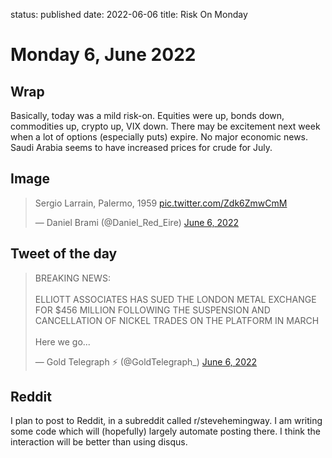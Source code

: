 status: published
date: 2022-06-06
title: Risk On Monday

# Monday  6, June 2022

## Wrap

Basically, today was a mild risk-on.
Equities were up, bonds down, commodities up, crypto up, VIX down.
There may be excitement next week when a lot of options (especially puts) expire.
No major economic news. Saudi Arabia seems to have increased prices for crude for July.

## Image

<blockquote class="twitter-tweet"><p lang="it" dir="ltr">Sergio Larrain, Palermo, 1959 <a href="https://t.co/Zdk6ZmwCmM">pic.twitter.com/Zdk6ZmwCmM</a></p>&mdash; Daniel Brami (@Daniel_Red_Eire) <a href="https://twitter.com/Daniel_Red_Eire/status/1533819580040335360?ref_src=twsrc%5Etfw">June 6, 2022</a></blockquote> <script async src="https://platform.twitter.com/widgets.js" charset="utf-8"></script> 

## Tweet of the day

<blockquote class="twitter-tweet"><p lang="en" dir="ltr">BREAKING NEWS: <br><br>ELLIOTT ASSOCIATES HAS SUED THE LONDON METAL EXCHANGE FOR $456 MILLION FOLLOWING THE SUSPENSION AND CANCELLATION OF NICKEL TRADES ON THE PLATFORM IN MARCH<br><br>Here we go...</p>&mdash; Gold Telegraph ⚡ (@GoldTelegraph_) <a href="https://twitter.com/GoldTelegraph_/status/1533641624063991808?ref_src=twsrc%5Etfw">June 6, 2022</a></blockquote> <script async src="https://platform.twitter.com/widgets.js" charset="utf-8"></script> 

## Reddit

I plan to post to Reddit, in a subreddit called r/stevehemingway. I am writing some code which will (hopefully) largely automate posting there. I think the interaction will be better than using disqus.

